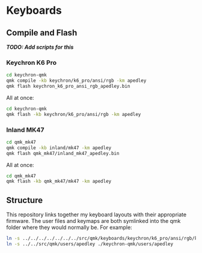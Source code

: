 # Keyboards


## Compile and Flash

***TODO: Add scripts for this***

### Keychron K6 Pro
```sh
cd keychron-qmk
qmk compile -kb keychron/k6_pro/ansi/rgb -km apedley
qmk flash keychron_k6_pro_ansi_rgb_apedley.bin
```

All at once:

```bash
cd keychron-qmk
qmk flash -kb keychron/k6_pro/ansi/rgb -km apedley
```

### Inland MK47

```sh
cd qmk_mk47
qmk compile -kb inland/mk47 -km apedley
qmk flash qmk_mk47/inland_mk47_apedley.bin
```
All at once:

```bash
cd qmk_mk47
qmk flash -kb qmk_mk47/mk47 -km apedley
```

## Structure

This repository links together my keyboard layouts with their appropriate firmware. The user files and keymaps are both symlinked into the qmk folder where they would normally be. For example:

```bash
ln -s ../../../../../../../src/qmk/keyboards/keychron/k6_pro/ansi/rgb/keymaps/apedley ./keychron-qmk/keyboards/keychron/k6_pro/ansi/rgb/keymaps/apedley
ln -s ../../src/qmk/users/apedley ./keychron-qmk/users/apedley
```

